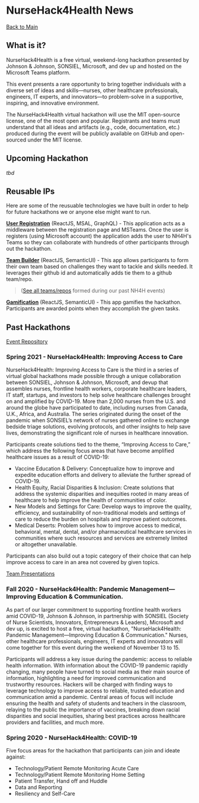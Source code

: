 # NurseHack4Health News

[Back to Main](https://github.com/microsoft/emerging-opportunities/)

## What is it?

NurseHack4Health is a free virtual, weekend-long hackathon presented by Johnson & Johnson, SONSIEL, Microsoft, and dev up and hosted on the Microsoft Teams platform. 

This event presents a rare opportunity to bring together individuals with a diverse set of ideas and skills—nurses, other healthcare professionals, engineers, IT experts, and innovators—to problem-solve in a supportive, inspiring, and innovative environment.

The NurseHack4Health virtual hackathon will use the MIT open-source license, one of the most open and popular. Registrants and teams must understand that all ideas and artifacts (e.g., code, documentation, etc.) produced during the event will be publicly available on GitHub and open-sourced under the MIT license.

## Upcoming Hackathon
*tbd*

## Reusable IPs 
Here are some of the reusuable technologies we have built in order to help for future hackathons we or anyone else might want to run.

[**User Registration**](https://github.com/microsoft/NH4H-UserReg) (ReactJS, MSAL, GraphQL) - This application acts as a middleware between the registration page and MSTeams. Once the user is registers (using Microsoft account) the application adds the user to NH4H's Teams so they can collaborate with hundreds of other participants through out the hackathon.  

[**Team Builder**](https://github.com/microsoft/NH4H-TeamBuilder) (ReactJS, SemanticUI) - This app allows participants to form their own team based on challenges they want to tackle and skills needed. It leverages their github id and automatically adds tie them to a github team/repo. 

> ([See all teams/repos](https://github.com/NurseHack4Health) formed during our past NH4H events)
                
[**Gamification**](https://github.com/microsoft/NH4H-GamificationUI) (ReactJS, SemanticUI) - This app gamifies the hackathon. Participants are awarded points when they accomplish the given tasks.

## Past Hackathons
[Event Repository](https://github.com/NurseHack4Health)

### Spring 2021 - NurseHack4Health: Improving Access to Care

NurseHack4Health: Improving Access to Care is the third in a series of virtual global hackathons made possible through a unique collaboration between SONSIEL, Johnson & Johnson, Microsoft, and devup that assembles nurses, frontline health workers, corporate healthcare leaders, IT staff, startups, and investors to help solve healthcare challenges brought on and amplified by COVID-19. More than 2,000 nurses from the U.S. and around the globe have participated to date, including nurses from Canada, U.K., Africa, and Australia. The series originated during the onset of the pandemic when SONSIEL’s network of nurses gathered online to exchange bedside triage solutions, evolving protocols, and other insights to help save lives, demonstrating the significant role of nurses in healthcare innovation.

Participants create solutions tied to the theme, “Improving Access to Care,” which address the following focus areas that have become amplified healthcare issues as a result of COVID-19:

- Vaccine Education & Delivery: Conceptualize how to improve and expedite education efforts and delivery to alleviate the further spread of COVID-19.
- Health Equity, Racial Disparities & Inclusion: Create solutions that address the systemic disparities and inequities rooted in many areas of healthcare to help improve the health of communities of color.
- New Models and Settings for Care: Develop ways to improve the quality, efficiency, and sustainability of non-traditional models and settings of care to reduce the burden on hospitals and improve patient outcomes.
- Medical Deserts: Problem solves how to improve access to medical, behavioral, mental, dental, and/or pharmaceutical healthcare services in communities where such resources and services are extremely limited or altogether unavailable.

Participants can also build out a topic category of their choice that can help improve access to care in an area not covered by given topics. 

[Team Presentations](https://github.com/NurseHack4Health/NH4H2021SpringHackathon)

### Fall 2020 - NurseHack4Health: Pandemic Management—Improving Education & Communication.

As part of our larger commitment to supporting frontline health workers amid COVID-19, Johnson & Johnson, in partnership with SONSIEL (Society of Nurse Scientists, Innovators, Entrepreneurs & Leaders), Microsoft and dev up, is excited to host a free, virtual hackathon, "NurseHack4Health: Pandemic Management—Improving Education & Communication." Nurses, other healthcare professionals, engineers, IT experts and innovators will come together for this event during the weekend of November 13 to 15.

Participants will address a key issue during the pandemic: access to reliable health information. With information about the COVID-19 pandemic rapidly changing, many people have turned to social media as their main source of information, highlighting a need for improved communication and trustworthy resources. Hackers will be charged with finding ways to leverage technology to improve access to reliable, trusted education and communication amid a pandemic. Central areas of focus will include ensuring the health and safety of students and teachers in the classroom, relaying to the public the importance of vaccines, breaking down racial disparities and social inequities, sharing best practices across healthcare providers and facilities, and much more.

### Spring 2020 - NurseHack4Health: COVID-19

Five focus areas for the hackathon that participants can join and ideate against:

- Technology/Patient Remote Monitoring Acute Care
- Technology/Patient Remote Monitoring Home Setting
- Patient Transfer, Hand off and Huddle
- Data and Reporting
- Resiliency and Self-Care
